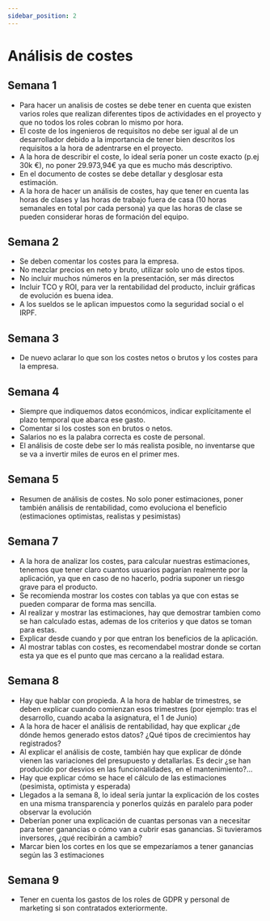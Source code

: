 ```yaml
---
sidebar_position: 2
---
```


# Análisis de costes
## Semana 1
- Para hacer un analisis de costes se debe tener en cuenta que existen varios roles que realizan diferentes tipos de actividades en el proyecto y que no todos los roles cobran lo mismo por hora.
- El coste de los ingenieros de requisitos no debe ser igual al de un desarrollador debido a la importancia de tener bien descritos los requisitos a la hora de adentrarse en el proyecto.
- A la hora de describir el coste, lo ideal sería poner un coste exacto (p.ej 30k €), no poner 29.973,94€ ya que es mucho más descriptivo. 
- En el documento de costes se debe detallar y desglosar esta estimación.
- A la hora de hacer un análisis de costes, hay que tener en cuenta las horas de clases y las horas de trabajo fuera de casa (10 horas semanales en total por cada persona) ya que las horas de clase se pueden considerar horas de formación del equipo.

## Semana 2
- Se deben comentar los costes para la empresa.
- No mezclar precios en neto y bruto, utilizar solo uno de estos tipos.
- No incluir muchos números en la presentación, ser más directos 
- Incluir TCO y ROI, para ver la rentabilidad del producto, incluir gráficas de evolución es buena idea.
- A los sueldos se le aplican impuestos como la seguridad social o el IRPF.

## Semana 3
- De nuevo aclarar lo que son los costes netos o brutos y los costes para la empresa.

## Semana 4
- Siempre que indiquemos datos económicos, indicar explícitamente el plazo temporal que abarca ese gasto.
- Comentar si los costes son en brutos o netos.
- Salarios no es la palabra correcta es coste de personal.
- El análisis de coste debe ser lo más realista posible, no inventarse que se va a invertir miles de euros en el primer mes.

## Semana 5
- Resumen de análisis de costes. No solo poner estimaciones, poner también análisis de rentabilidad, como evoluciona el beneficio (estimaciones optimistas, realistas y pesimistas)

## Semana 7
- A la hora de analizar los costes, para calcular nuestras estimaciones, tenemos que tener claro cuantos usuarios pagarían realmente por la aplicación, ya que en caso de no hacerlo, podria suponer un riesgo grave para el producto.
- Se recomienda mostrar los costes con tablas ya que con estas se pueden comparar de forma mas sencilla.
- Al realizar y mostrar las estimaciones, hay que demostrar tambien como se han calculado estas, ademas de los criterios y que datos se toman para estas.
- Explicar desde cuando y por que entran los beneficios de la aplicación.
- Al mostrar tablas con costes, es recomendabel mostrar donde se cortan esta ya que es el punto que mas cercano a la realidad estara.

## Semana 8 
- Hay que hablar con propieda. A la hora de hablar de trimestres, se deben explicar cuando comienzan esos trimestres (por ejemplo: tras el desarrollo, cuando acaba la asignatura, el 1 de Junio)
- A la hora de hacer el análisis de rentabilidad, hay que explicar ¿de dónde hemos generado estos datos? ¿Qué tipos de crecimientos hay registrados?
- Al explicar el análisis de coste, también hay que explicar de dónde vienen las variaciones del presupuesto y detallarlas. Es decir ¿se han producido por desvios en las funcionalidades, en el mantenimiento?...
- Hay que explicar cómo se hace el cálculo de las estimaciones (pesimista, optimista y esperada)
- Llegados a la semana 8, lo ideal sería juntar la explicación de los costes en una misma transparencia y ponerlos quizás en paralelo para poder observar la evolución
- Deberían poner una explicación de cuantas personas van a necesitar para tener ganancias o cómo van a cubrir esas ganancias. Si tuvieramos inversores, ¿qué recibirán a cambio?
- Marcar bien los cortes en los que se empezaríamos a tener ganancias según las 3 estimaciones

## Semana 9
- Tener en cuenta los gastos de los roles de GDPR y personal de marketing si son contratados exteriormente.
